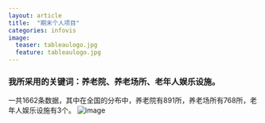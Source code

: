 ```yaml
---
layout: article
title:  "期末个人项目"
categories: infovis
image:
  teaser: tableaulogo.jpg
  feature: tableaulogo.jpg
---
```


### 我所采用的关键词：养老院、养老场所、老年人娱乐设施。

一共1662条数据，其中在全国的分布中，养老院有891所，养老场所有768所，老年人娱乐设施有3个。
![image](http://img.hb.aicdn.com/b6132b1cc90f401a6091d6fed3e51751da7116a641898-xxunHL)